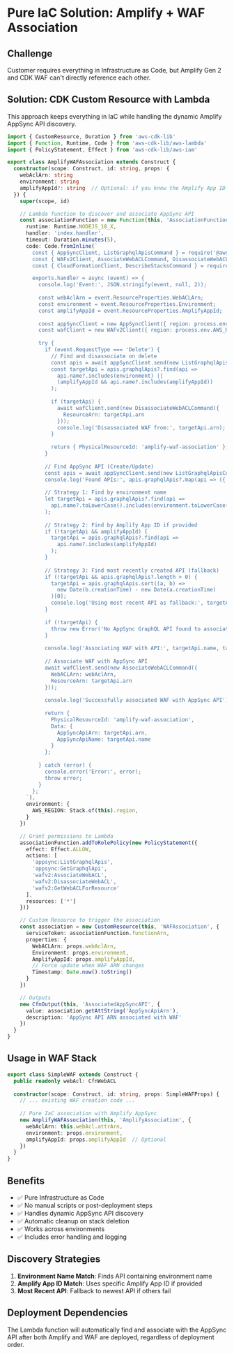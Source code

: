 # Pure IaC Solution: Amplify + WAF Association

## Challenge
Customer requires everything in Infrastructure as Code, but Amplify Gen 2 and CDK WAF can't directly reference each other.

## Solution: CDK Custom Resource with Lambda

This approach keeps everything in IaC while handling the dynamic Amplify AppSync API discovery.

```typescript
import { CustomResource, Duration } from 'aws-cdk-lib'
import { Function, Runtime, Code } from 'aws-cdk-lib/aws-lambda'
import { PolicyStatement, Effect } from 'aws-cdk-lib/aws-iam'

export class AmplifyWAFAssociation extends Construct {
  constructor(scope: Construct, id: string, props: {
    webAclArn: string
    environment: string
    amplifyAppId?: string  // Optional: if you know the Amplify App ID
  }) {
    super(scope, id)

    // Lambda function to discover and associate AppSync API
    const associationFunction = new Function(this, 'AssociationFunction', {
      runtime: Runtime.NODEJS_18_X,
      handler: 'index.handler',
      timeout: Duration.minutes(5),
      code: Code.fromInline(`
        const { AppSyncClient, ListGraphqlApisCommand } = require('@aws-sdk/client-appsync');
        const { WAFv2Client, AssociateWebACLCommand, DisassociateWebACLCommand } = require('@aws-sdk/client-wafv2');
        const { CloudFormationClient, DescribeStacksCommand } = require('@aws-sdk/client-cloudformation');

        exports.handler = async (event) => {
          console.log('Event:', JSON.stringify(event, null, 2));
          
          const webAclArn = event.ResourceProperties.WebACLArn;
          const environment = event.ResourceProperties.Environment;
          const amplifyAppId = event.ResourceProperties.AmplifyAppId;
          
          const appSyncClient = new AppSyncClient({ region: process.env.AWS_REGION });
          const wafClient = new WAFv2Client({ region: process.env.AWS_REGION });
          
          try {
            if (event.RequestType === 'Delete') {
              // Find and disassociate on delete
              const apis = await appSyncClient.send(new ListGraphqlApisCommand({}));
              const targetApi = apis.graphqlApis?.find(api => 
                api.name?.includes(environment) || 
                (amplifyAppId && api.name?.includes(amplifyAppId))
              );
              
              if (targetApi) {
                await wafClient.send(new DisassociateWebACLCommand({
                  ResourceArn: targetApi.arn
                }));
                console.log('Disassociated WAF from:', targetApi.arn);
              }
              
              return { PhysicalResourceId: 'amplify-waf-association' };
            }
            
            // Find AppSync API (Create/Update)
            const apis = await appSyncClient.send(new ListGraphqlApisCommand({}));
            console.log('Found APIs:', apis.graphqlApis?.map(api => ({ name: api.name, arn: api.arn })));
            
            // Strategy 1: Find by environment name
            let targetApi = apis.graphqlApis?.find(api => 
              api.name?.toLowerCase().includes(environment.toLowerCase())
            );
            
            // Strategy 2: Find by Amplify App ID if provided
            if (!targetApi && amplifyAppId) {
              targetApi = apis.graphqlApis?.find(api => 
                api.name?.includes(amplifyAppId)
              );
            }
            
            // Strategy 3: Find most recently created API (fallback)
            if (!targetApi && apis.graphqlApis?.length > 0) {
              targetApi = apis.graphqlApis.sort((a, b) => 
                new Date(b.creationTime) - new Date(a.creationTime)
              )[0];
              console.log('Using most recent API as fallback:', targetApi.name);
            }
            
            if (!targetApi) {
              throw new Error('No AppSync GraphQL API found to associate with WAF');
            }
            
            console.log('Associating WAF with API:', targetApi.name, targetApi.arn);
            
            // Associate WAF with AppSync API
            await wafClient.send(new AssociateWebACLCommand({
              WebACLArn: webAclArn,
              ResourceArn: targetApi.arn
            }));
            
            console.log('Successfully associated WAF with AppSync API');
            
            return {
              PhysicalResourceId: 'amplify-waf-association',
              Data: {
                AppSyncApiArn: targetApi.arn,
                AppSyncApiName: targetApi.name
              }
            };
            
          } catch (error) {
            console.error('Error:', error);
            throw error;
          }
        };
      `),
      environment: {
        AWS_REGION: Stack.of(this).region,
      }
    })

    // Grant permissions to Lambda
    associationFunction.addToRolePolicy(new PolicyStatement({
      effect: Effect.ALLOW,
      actions: [
        'appsync:ListGraphqlApis',
        'appsync:GetGraphqlApi',
        'wafv2:AssociateWebACL',
        'wafv2:DisassociateWebACL',
        'wafv2:GetWebACLForResource'
      ],
      resources: ['*']
    }))

    // Custom Resource to trigger the association
    const association = new CustomResource(this, 'WAFAssociation', {
      serviceToken: associationFunction.functionArn,
      properties: {
        WebACLArn: props.webAclArn,
        Environment: props.environment,
        AmplifyAppId: props.amplifyAppId,
        // Force update when WAF ARN changes
        Timestamp: Date.now().toString()
      }
    })

    // Outputs
    new CfnOutput(this, 'AssociatedAppSyncAPI', {
      value: association.getAttString('AppSyncApiArn'),
      description: 'AppSync API ARN associated with WAF'
    })
  }
}
```

## Usage in WAF Stack

```typescript
export class SimpleWAF extends Construct {
  public readonly webAcl: CfnWebACL
  
  constructor(scope: Construct, id: string, props: SimpleWAFProps) {
    // ... existing WAF creation code ...
    
    // Pure IaC association with Amplify AppSync
    new AmplifyWAFAssociation(this, 'AmplifyAssociation', {
      webAclArn: this.webAcl.attrArn,
      environment: props.environment,
      amplifyAppId: props.amplifyAppId  // Optional
    })
  }
}
```

## Benefits
- ✅ Pure Infrastructure as Code
- ✅ No manual scripts or post-deployment steps
- ✅ Handles dynamic AppSync API discovery
- ✅ Automatic cleanup on stack deletion
- ✅ Works across environments
- ✅ Includes error handling and logging

## Discovery Strategies
1. **Environment Name Match**: Finds API containing environment name
2. **Amplify App ID Match**: Uses specific Amplify App ID if provided
3. **Most Recent API**: Fallback to newest API if others fail

## Deployment Dependencies
The Lambda function will automatically find and associate with the AppSync API after both Amplify and WAF are deployed, regardless of deployment order.
